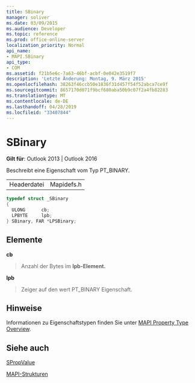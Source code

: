 ```yaml
---
title: SBinary
manager: soliver
ms.date: 03/09/2015
ms.audience: Developer
ms.topic: reference
ms.prod: office-online-server
localization_priority: Normal
api_name:
- MAPI.SBinary
api_type:
- COM
ms.assetid: f21b5e6c-7a63-46bf-acbf-0e042e3519f7
description: 'Letzte Änderung: Montag, 9. März 2015'
ms.openlocfilehash: 38263f46ccb50e1836f31d457f54f52abca7ce9f
ms.sourcegitcommit: 8657170d071f9bcf680aba50b9c07f2a4fb82283
ms.translationtype: MT
ms.contentlocale: de-DE
ms.lasthandoff: 04/28/2019
ms.locfileid: "33407844"
---
```

# <a name="sbinary"></a>SBinary

  
  
**Gilt für**: Outlook 2013 | Outlook 2016 
  
Beschreibt eine Eigenschaft vom Typ PT_BINARY.
  
|||
|:-----|:-----|
|Headerdatei  <br/> |Mapidefs.h  <br/> |
   
```cpp
typedef struct _SBinary
{
  ULONG      cb;
  LPBYTE     lpb;
} SBinary, FAR *LPSBinary;

```

## <a name="members"></a>Elemente

 **cb**
  
> Anzahl der Bytes im **lpb-Element.** 
    
 **lpb**
  
> Zeiger auf den wert PT_BINARY Eigenschaft.
    
## <a name="remarks"></a>Hinweise

Informationen zu Eigenschaftstypen finden Sie unter [MAPI Property Type Overview](mapi-property-type-overview.md).
  
## <a name="see-also"></a>Siehe auch



[SPropValue](spropvalue.md)


[MAPI-Strukturen](mapi-structures.md)

